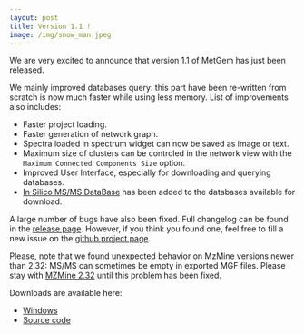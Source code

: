 ```yaml
---
layout: post
title: Version 1.1 !
image: /img/snow_man.jpeg
---
```


We are very excited to announce that version 1.1 of MetGem has just been released.

We mainly improved databases query: this part have been re-written from scratch is now much faster while using less memory.
List of improvements also includes:
- Faster project loading.
- Faster generation of network graph.
- Spectra loaded in spectrum widget can now be saved as image or text.
- Maximum size of clusters can be controled in the network view with the `Maximum Connected Components Size` option.
- Improved User Interface, especially for downloading and querying databases.
- [In Silico MS/MS DataBase](http://oolonek.github.io/ISDB/) has been added to the databases available for download.

A large number of bugs have also been fixed. Full changelog can be found in the [release page](https://github.com/metgem/metgem/releases/tag/v1.1).
However, if you think you found one, feel free to fill a new issue on the [github project page](https://github.com/metgem/metgem/issues).

Please, note that we found unexpected behavior on MzMine versions newer than 2.32: MS/MS can sometimes be empty in exported MGF files. Please stay with [MZMine 2.32](https://github.com/mzmine/mzmine2/releases/tag/v2.32) until this problem has been fixed.

Downloads are available here:
- [Windows](https://github.com/metgem/metgem/releases/download/v1.1/setup_MetGem_v1.1.exe)
- [Source code](https://github.com/metgem/metgem/releases/tag/v1.1)
